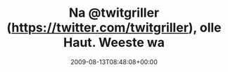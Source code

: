 ---
retweeted: false
source: <a href="http://twitter.com" rel="nofollow">Twitter Web Client</a>
entities:
  hashtags:
  - text: twitgrillen
    indices:
    - '51'
    - '63'
  symbols: []
  user_mentions:
  - name: Twitgrillen
    screen_name: twitgriller
    indices:
    - '3'
    - '15'
    id_str: '64674678'
    id: '64674678'
  urls: []
display_text_range:
- '0'
- '64'
favorite_count: '0'
id_str: '3283212215'
truncated: false
retweet_count: '0'
id: '3283212215'
created_at: Thu Aug 13 08:48:08 +0000 2009
favorited: false
full_text: 'Na [@twitgriller](https://twitter.com/twitgriller), olle Haut. Weeste
  wat? Morgen is  #twitgrillen!'
lang: nl
tags:
- twitgrillen
- pesos/twitter
date: '2009-08-13T08:48:08+00:00'
src: https://twitter.com/bascht/status/3283212215
original_url: https://twitter.com/bascht/status/3283212215
type: twitter_tweet
text: 'Na [@twitgriller](https://twitter.com/twitgriller), olle Haut. Weeste wat?
  Morgen is  #twitgrillen!'
title: Na @twitgriller (https://twitter.com/twitgriller), olle Haut. Weeste wa

---